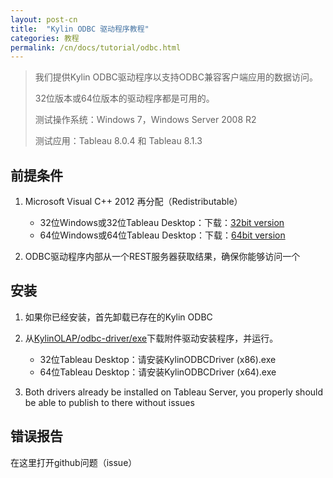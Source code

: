 ```yaml
---
layout: post-cn
title:  "Kylin ODBC 驱动程序教程"
categories: 教程
permalink: /cn/docs/tutorial/odbc.html
---
```

> 我们提供Kylin ODBC驱动程序以支持ODBC兼容客户端应用的数据访问。
> 
> 32位版本或64位版本的驱动程序都是可用的。
> 
> 测试操作系统：Windows 7，Windows Server 2008 R2
> 
> 测试应用：Tableau 8.0.4 和 Tableau 8.1.3

## 前提条件
1. Microsoft Visual C++ 2012 再分配（Redistributable）
   * 32位Windows或32位Tableau Desktop：下载：[32bit version](http://download.microsoft.com/download/1/6/B/16B06F60-3B20-4FF2-B699-5E9B7962F9AE/VSU_4/vcredist_x86.exe) 
   * 64位Windows或64位Tableau Desktop：下载：[64bit version](http://download.microsoft.com/download/1/6/B/16B06F60-3B20-4FF2-B699-5E9B7962F9AE/VSU_4/vcredist_x64.exe)

2. ODBC驱动程序内部从一个REST服务器获取结果，确保你能够访问一个

## 安装
1. 如果你已经安装，首先卸载已存在的Kylin ODBC
2. 从[KylinOLAP/odbc-driver/exe](https://github.com/KylinOLAP/odbc-driver/tree/master/exe)下载附件驱动安装程序，并运行。
   * 32位Tableau Desktop：请安装KylinODBCDriver (x86).exe
   * 64位Tableau Desktop：请安装KylinODBCDriver (x64).exe

3. Both drivers already be installed on Tableau Server, you properly should be able to publish to there without issues

## 错误报告
在这里打开github问题（issue）
